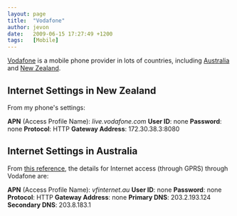```yaml
---
layout: page
title:  "Vodafone"
author: jevon
date:   2009-06-15 17:27:49 +1200
tags:   [Mobile]
---
```


[Vodafone](vodafone.md) is a mobile phone provider in lots of countries, including [Australia](australia.md) and [New Zealand](new-zealand.md).

## Internet Settings in New Zealand
From my phone's settings:

**APN** (Access Profile Name): _live.vodafone.com_
**User ID**: none
**Password**: none
**Protocol**: HTTP
**Gateway Address**: 172.30.38.3:8080

## Internet Settings in Australia
From <a href="http://www.dualsim.com.au/downloads/documentation/Australian_Operator_WAP_and_MMS_Settings.xls">this reference</a>, the details for Internet access (through GPRS) through Vodafone are:

**APN** (Access Profile Name): _vfinternet.au_
**User ID**: none
**Password**: none
**Protocol**: HTTP
**Gateway Address**: none
**Primary DNS**: 203.2.193.124
**Secondary DNS**: 203.8.183.1
